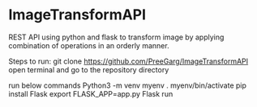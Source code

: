 # ImageTransformAPI
REST API using python and flask to transform image by applying combination of operations in an orderly manner.

Steps to run:
git clone https://github.com/PreeGarg/ImageTransformAPI
open terminal and go to the repository directory

run below commands
Python3 -m venv myenv
. myenv/bin/activate
pip install Flask
export FLASK_APP=app.py
Flask run
